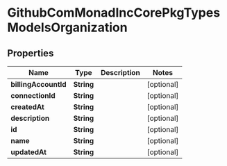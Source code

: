 

# GithubComMonadIncCorePkgTypesModelsOrganization


## Properties

| Name | Type | Description | Notes |
|------------ | ------------- | ------------- | -------------|
|**billingAccountId** | **String** |  |  [optional] |
|**connectionId** | **String** |  |  [optional] |
|**createdAt** | **String** |  |  [optional] |
|**description** | **String** |  |  [optional] |
|**id** | **String** |  |  [optional] |
|**name** | **String** |  |  [optional] |
|**updatedAt** | **String** |  |  [optional] |



